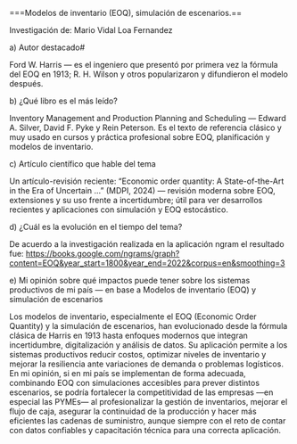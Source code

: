 
===Modelos de inventario (EOQ), simulación de
escenarios.==

Investigación de: Mario Vidal Loa Fernandez 

a) Autor destacado#

Ford W. Harris — es el ingeniero que presentó por primera vez la fórmula del EOQ en 1913; R. H. Wilson y otros popularizaron y difundieron el modelo después. 

b) ¿Qué libro es el más leído?

Inventory Management and Production Planning and Scheduling — Edward A. Silver, David F. Pyke y Rein Peterson. Es el texto de referencia clásico y muy usado en cursos y práctica profesional sobre EOQ, planificación y modelos de inventario. 

c) Artículo científico que hable del tema 

Un artículo-revisión reciente: “Economic order quantity: A State-of-the-Art in the Era of Uncertain …” (MDPI, 2024) — revisión moderna sobre EOQ, extensiones y su uso frente a incertidumbre; útil para ver desarrollos recientes y aplicaciones con simulación y EOQ estocástico. 

d) ¿Cuál es la evolución en el tiempo del tema?

De acuerdo a la investigación realizada en la aplicación ngram el resultado fue: https://books.google.com/ngrams/graph?content=EOQ&year_start=1800&year_end=2022&corpus=en&smoothing=3 

e) Mi opinión sobre qué impactos puede tener sobre los sistemas productivos de mi país — en base a Modelos de inventario (EOQ) y simulación de escenarios

Los modelos de inventario, especialmente el EOQ (Economic Order Quantity) y la simulación de escenarios, han evolucionado desde la fórmula clásica de Harris en 1913 hasta enfoques modernos que integran incertidumbre, digitalización y análisis de datos. Su aplicación permite a los sistemas productivos reducir costos, optimizar niveles de inventario y mejorar la resiliencia ante variaciones de demanda o problemas logísticos. En mi opinión, si en mi país se implementan de forma adecuada, combinando EOQ con simulaciones accesibles para prever distintos escenarios, se podría fortalecer la competitividad de las empresas —en especial las PYMEs— al profesionalizar la gestión de inventarios, mejorar el flujo de caja, asegurar la continuidad de la producción y hacer más eficientes las cadenas de suministro, aunque siempre con el reto de contar con datos confiables y capacitación técnica para una correcta aplicación.
